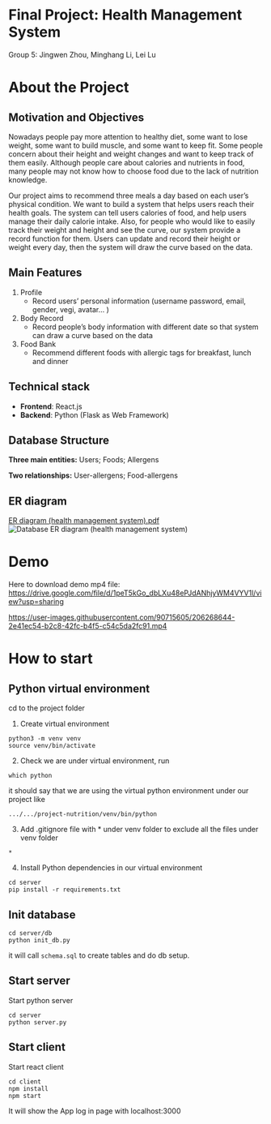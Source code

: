 # Final Project: Health Management System
Group 5: Jingwen Zhou, Minghang Li, Lei Lu

# About the Project 
## Motivation and Objectives
Nowadays people pay more attention to healthy diet, some want to lose weight, some want to build muscle, and some want to keep fit. Some people concern about their height and weight changes and want to keep track of them easily. Although people care about calories and nutrients in food, many people may not know how to choose food due to the lack of nutrition knowledge. 

Our project aims to recommend three meals a day based on each user’s physical condition. We want to build a system that helps users reach their health goals.
The system can tell users calories of food, and help users manage their daily calorie intake. Also, for people who would like to easily track their weight and height and see the curve, our system provide a record function for them. Users can update and record their height or weight every day, then the system will draw the curve based on the data.

## Main Features
1. Profile
   - Record users’ personal  information (username password, email, gender, vegi, avatar… )
2. Body Record
   - Record people’s body information with different date so that system can draw a curve based on the data
3. Food Bank
   - Recommend different foods with allergic tags for breakfast, lunch and dinner

## Technical stack 
- **Frontend**: React.js
- **Backend**: Python (Flask as Web Framework) 

## Database Structure
**Three main entities:** Users; Foods; Allergens

**Two relationships:** User-allergens; Food-allergens

## ER diagram
[ER diagram (health management system).pdf](https://github.com/Luna9476/project-nutrition/files/10179091/ER.diagram.health.management.system.pdf)
![Database ER diagram (health management system)](https://user-images.githubusercontent.com/91431648/206269884-a6e44af0-4ea5-4334-ba4a-cc8cec447961.png)


# Demo
Here to download demo mp4 file: https://drive.google.com/file/d/1peT5kGo_dbLXu48ePJdANhjyWM4VYV1l/view?usp=sharing

https://user-images.githubusercontent.com/90715605/206268644-2e41ec54-b2c8-42fc-b4f5-c54c5da2fc91.mp4



# How to start

## Python virtual environment
cd to the project folder
1. Create virtual environment
```
python3 -m venv venv
source venv/bin/activate
```

2. Check we are under virtual environment, run 
```
which python
```

it should say that we are using the virtual python environment under our project like
```
.../.../project-nutrition/venv/bin/python
```

3. Add .gitignore file with * under venv folder to exclude all the files under venv folder
``` 
*
```

4. Install Python dependencies in our virtual environment
```
cd server
pip install -r requirements.txt
```

## Init database
```
cd server/db
python init_db.py
```

it will call `schema.sql` to create tables and do db setup.
## Start server

Start python server
```
cd server
python server.py
```

## Start client

Start react client
```
cd client
npm install
npm start
```
It will show the App log in page with localhost:3000
